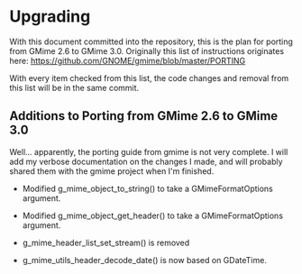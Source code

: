 Upgrading
=========

With this document committed into the repository, this is the plan for porting
from GMime 2.6 to GMime 3.0. Originally this list of instructions originates here:
https://github.com/GNOME/gmime/blob/master/PORTING

With every item checked from this list, the code changes and removal from this list
will be in the same commit.


Additions to Porting from GMime 2.6 to GMime 3.0
------------------------------------------------

Well... apparently, the porting guide from gmime is not very complete. I will add my
verbose documentation on the changes I made, and will probably shared them with the
gmime project when I'm finished.

- Modified g_mime_object_to_string() to take a GMimeFormatOptions argument.

- Modified g_mime_object_get_header() to take a GMimeFormatOptions argument.

- g_mime_header_list_set_stream() is removed

- g_mime_utils_header_decode_date() is now based on GDateTime.